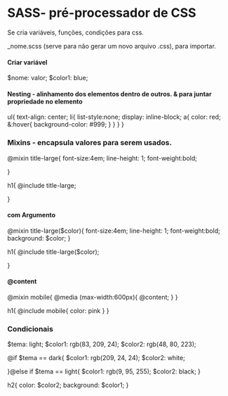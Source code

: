 # SASS- pré-processador de CSS
Se cria variáveis, funções, condições para css.


_nome.scss (serve para não gerar um novo arquivo .css), para importar.


#### Criar variável
$nome: valor;
$color1: blue;

#### Nesting - alinhamento dos elementos dentro de outros. & para juntar propriedade no elemento
ul{
    text-align: center;
    li{
        list-style:none;
        display: inline-block;
        a{
            color: red;
            &:hover{ 
            background-color: #999;
          }
        }
    }
}

### Mixins - encapsula valores para serem usados. 
@mixin title-large{
    font-size:4em;
    line-height: 1;
    font-weight:bold;
    
}

h1{
     @include title-large;
    
}

#### com Argumento
@mixin title-large($color){
    font-size:4em;
    line-height: 1;
    font-weight:bold;
    background: $color;
}

h1{
     @include title-large($color);
   
}
#### @content
@mixin mobile{
    @media (max-width:600px){
        @content;
    }
}

h1{
    @include mobile{
        color: pink
    }
}

### Condicionais

$tema: light;
$color1: rgb(83, 209, 24);
$color2: rgb(48, 80, 223);

@if $tema == dark{
  $color1: rgb(209, 24, 24);
  $color2: white;

}@else if $tema == light{
   $color1: rgb(9, 95, 255);
   $color2: black;
}

h2{
  color: $color2;
  background: $color1;
}